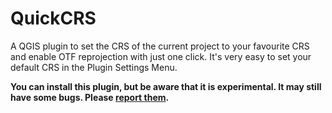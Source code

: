 # QuickCRS

A QGIS plugin to set the CRS of the current project to your favourite CRS and enable OTF reprojection with just one click. It's very easy to set your default CRS in the Plugin Settings Menu.

**You can install this plugin, but be aware that it is experimental. It may still have some bugs.  Please [report them](https://github.com/mstuyts/QuickCRS/issues).**

